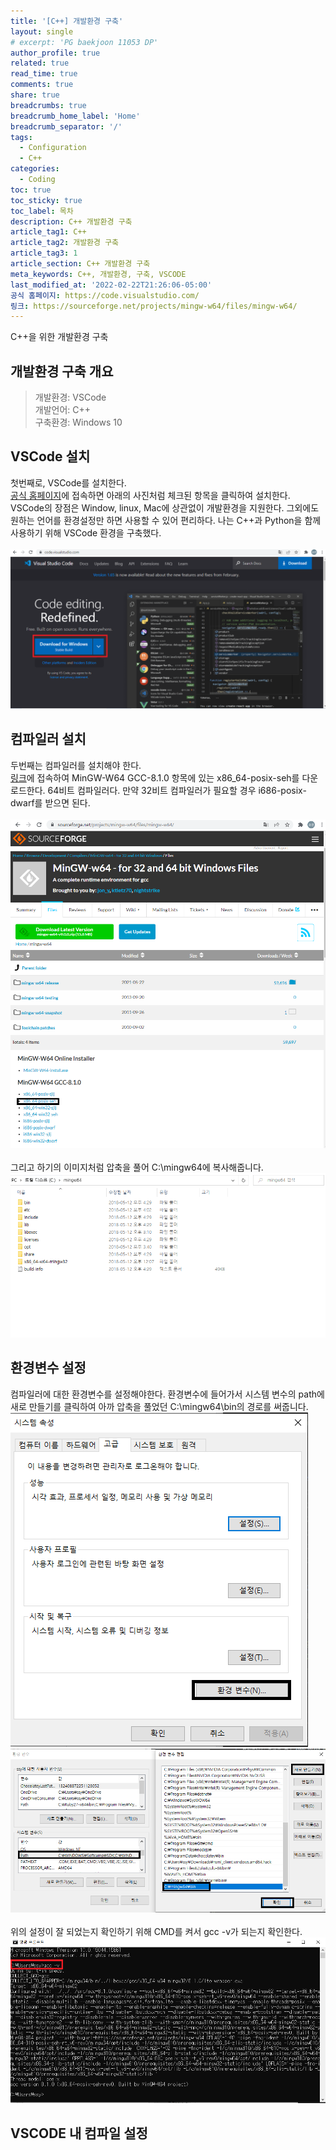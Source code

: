```yaml
---
title: '[C++] 개발환경 구축'
layout: single
# excerpt: 'PG baekjoon 11053 DP'
author_profile: true
related: true
read_time: true
comments: true
share: true
breadcrumbs: true
breadcrumb_home_label: 'Home'
breadcrumb_separator: '/'
tags:
  - Configuration
  - C++
categories:
  - Coding
toc: true
toc_sticky: true
toc_label: 목차
description: C++ 개발환경 구축
article_tag1: C++
article_tag2: 개발환경 구축
article_tag3: 1
article_section: C++ 개발환경 구축
meta_keywords: C++, 개발환경, 구축, VSCODE
last_modified_at: '2022-02-22T21:26:06-05:00'
공식 홈페이지: https://code.visualstudio.com/
링크: https://sourceforge.net/projects/mingw-w64/files/mingw-w64/
---
```


C&#43;&#43;을 위한 개발환경 구축

## 개발환경 구축 개요

> 개발환경: VSCode<br>
> 개발언어: C++<br>
> 구축환경: Windows 10

## VSCode 설치

첫번째로, VSCode를 설치한다.<br>
[공식 홈페이지](#)에 접속하면 아래의 사진처럼 체크된 항목을 클릭하여 설치한다. VSCode의 장점은 Window, linux, Mac에 상관없이 개발환경을 지원한다. 그외에도 원하는 언어를 환경설정만 하면 사용할 수 있어 편리하다. 나는 C++과 Python을 함께 사용하기 위해 VSCode 환경을 구축했다.<br><br>
![create new repository](/assets/images/2022-02-22-CD-C++-Start/VSCODE_Install.png)
<br>

## 컴파일러 설치

두번째는 컴파일러를 설치해야 한다. <br>
[링크](#)에 접속하여 MinGW-W64 GCC-8.1.0 항목에 있는 x86_64-posix-seh를 다운로드한다. 64비트 컴파일러다. 만약 32비트 컴파일러가 필요할 경우 i686-posix-dwarf를 받으면 된다.<br><br>
![create new repository](/assets/images/2022-02-22-CD-C++-Start/mingw_install.png)
<br><br>
그리고 하기의 이미지처럼 압축을 풀어 C:\mingw64에 복사해줍니다.
![create new repository](/assets/images/2022-02-22-CD-C++-Start/mingw_copy.png)

## 환경변수 설정

컴파일러에 대한 환경변수를 설정해야한다. 환경변수에 들어가서 시스템 변수의 path에 새로 만들기를 클릭하여 아까 압축을 풀었던 C:\mingw64\bin의 경로를 써줍니다. <br>
![create new repository](/assets/images/2022-02-22-CD-C++-Start/system_variable.png)
![create new repository](/assets/images/2022-02-22-CD-C++-Start/system_variable_set.png)
<br><br>
위의 설정이 잘 되었는지 확인하기 위해 CMD를 켜서 gcc -v가 되는지 확인한다.
![create new repository](/assets/images/2022-02-22-CD-C++-Start/gcc-v.png)
<br>

## VSCODE 내 컴파일 설정

<br>

